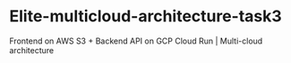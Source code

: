 # Elite-multicloud-architecture-task3
Frontend on AWS S3 + Backend API on GCP Cloud Run | Multi-cloud architecture
